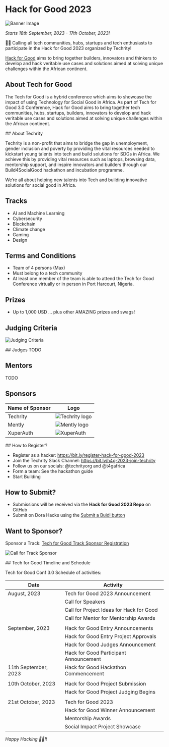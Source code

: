 # Hack for Good 2023

![Banner Image](./images/hack-for-good-banner-image.png)

_Starts 18th September, 2023 - 17th October, 2023!_

🚨🚨 Calling all tech communities, hubs, startups and tech enthusiasts to participate in the Hack for Good 2023 organized by Techrity!

[Hack for Good](https://t4g.techrity.org/) aims to bring together builders, innovators and thinkers to develop and hack veritable use cases and solutions aimed at solving unique challenges within the African continent.

## About Tech for Good

The Tech for Good is a hybrid conference which aims to showcase the impact of using Technology for Social Good in Africa. As part of Tech for Good 3.0 Conference, Hack for Good aims to bring together tech communities, hubs, startups, builders, innovators to develop and hack veritable use cases and solutions aimed at solving unique challenges within the African continent.

## About Techrity

Techrity is a non-profit that aims to bridge the gap in unemployment, gender inclusion and poverty by providing the vital resources needed to kickstart young talents  into tech and build solutions for SDGs in Africa. We achieve this by providing vital resources such as laptops, browsing data, mentorship support, and inspire innovators and builders through our Build4SocialGood hackathon and incubation programme.

We’re all about helping new talents into Tech and building innovative solutions for social good in Africa.

## Tracks

* AI and Machine Learning
* Cybersecurity
* Blockchain
* Climate change
* Gaming
* Design

## Terms and Conditions

* Team of 4 persons (Max)
* Must belong to a tech community
* At least one member of the team is able to attend the Tech for Good Conference virtually or in person in Port Harcourt, Nigeria.

## Prizes
* Up to 1,000 USD 
... plus other AMAZING prizes and swags!

## Judging Criteria

![Judging Criteria](./images/Judging_info.png)


## Judges
TODO

## Mentors
TODO

## Sponsors

| Name of Sponsor | Logo |
| --------------- | ---- |
|          Techrity       |   ![Techrity logo](./images/techrity_logo_new.png)   |
|          Mently       |    ![Mently logo](./images/mently1.png)  |
|           XuperAuth      |   ![XuperAuth](./images/xuperauth_logo.jpg)   |


## How to Register?


* Register as a hacker: https://bit.ly/register-hack-for-good-2023 
* Join the Techrity Slack Channel: https://bit.ly/h4g-2023-join-techrity 
* Follow us on our socials: @techrityorg and @t4gafrica
* Form a team: See the hackathon guide 
* Start Building


## How to Submit?

* Submissions will be received via the **Hack for Good 2023 Repo** on GitHub
* Submit on Dora Hacks using the [Submit a Buidl button](https://bit.ly/register-hack-for-good-2023)


## Want to Sponsor?

Sponsor a Track: [Tech for Good Track Sponsor Registration](https://bit.ly/hack-for-good-track-sponsor-2023)

![Call for Track Sponsor](./images/call_for_track%20Sponsors.png)




## Tech for Good Timeline and Schedule

Tech for Good Conf 3.0 Schedule of activities:

| Date                 | Activity                                 |
| -------------------- | ---------------------------------------- |
| August, 2023         | Tech for Good 2023 Announcement          |
|                      | Call for Speakers                        |
|                      | Call for Project Ideas for Hack for Good |
|                      | Call for Mentor for Mentorship Awards    |
|                      |                                          |
| September, 2023      | Hack for Good Entry Announcements        |
|                      | Hack for Good Entry Project Approvals    |
|                      | Hack for Good Judges Announcement        |
|                      | Hack for Good Participant Announcement   |
| 11th September, 2023 | Hack for Good Hackathon Commencement     |
|                      |                                          |
| 10th October, 2023   | Hack for Good Project Submission         |
|                      | Hack for Good Project Judging Begins     |
|                      |                                          |
| 21st October, 2023   | Tech for Good 2023                       |
|                      | Hack for Good Winner Announcement        |
|                      | Mentorship Awards                        |
|                      | Social Impact Project Showcase           |

_Happy Hacking 🚀🚀!!_